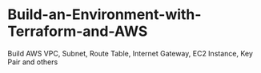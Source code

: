 # Build-an-Environment-with-Terraform-and-AWS
Build AWS VPC, Subnet, Route Table, Internet Gateway, EC2 Instance, Key Pair and others
